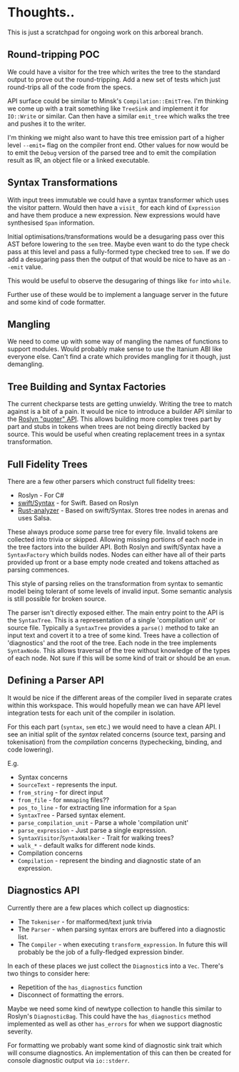 # Thoughts..

This is just a scratchpad for ongoing work on this arboreal branch.

## Round-tripping POC

We could have a visitor for the tree which writes the tree to the
standard output to prove out the round-tripping. Add a new set of
tests which just round-trips all of the code from the specs.

API surface could be similar to Minsk's `Compilation::EmitTree`. I'm
thinking we come up with a trait something like `TreeSink` and
implement it for `IO::Write` or similar. Can then have a similar
`emit_tree` which walks the tree and pushes it to the writer.

I'm thinking we might also want to have this tree emission part of a
higher level `--emit=` flag on the compiler front end. Other values
for now would be to emit the `Debug` version of the parsed tree and to
emit the compilation result as IR, an object file or a linked
executable.

## Syntax Transformations

With input trees immutable we could have a syntax transformer which
uses the visitor pattern. Would then have a `visit_` for each kind of
`Expression` and have them produce a new expression. New expressions
would have synthesised `Span` information.

Initial optimisations/transformations would be a desugaring pass over
this AST before lowering to the `sem` tree. Maybe even want to do the
type check pass at this level and pass a fully-formed type checked
tree to `sem`. If we do add a desugaring pass then the output of that
would be nice to have as an `--emit` value.

This would be useful to observe the desugaring of things like `for`
into `while`.

Further use of these would be to implement a language server in the
future and some kind of code formatter.

## Mangling

We need to come up with some way of mangling the names of functions to
support modules. Would probably make sense to use the Itanium ABI like
everyone else. Can't find a crate which provides mangling for it
though, just demangling.

## Tree Building and Syntax Factories

The current checkparse tests are getting unwieldy. Writing the tree to
match against is a bit of a pain. It would be nice to introduce a
builder API similar to the [Roslyn "quoter" API][roslyn_quoter]. This
allows building more complex trees part by part and stubs in tokens
when trees are not being directly backed by source. This would be
useful when creating replacement trees in a syntax transformation.

## Full Fidelity Trees

There are a few other parsers which construct full fidelity trees:

 * Roslyn - For C#
 * [swift/Syntax][libsyntax] - for Swift. Based on Roslyn
 * [Rust-analyzer][rust_analyzer] - Based on swift/Syntax. Stores tree
   nodes in arenas and uses Salsa.

These always produce _some_ parse tree for every file. Invalid tokens
are collected into trivia or skipped. Allowing missing portions of
each node in the tree factors into the builder API. Both Roslyn and
swift/Syntax have a `SyntaxFactory` which builds nodes. Nodes can
either have all of their parts provided up front or a base empty node
created and tokens attached as parsing commences.

This style of parsing relies on the transformation from syntax to
semantic model being tolerant of some levels of invalid input. Some
semantic analysis is still possible for broken source.

The parser isn't directly exposed either. The main entry point to the
API is the `SyntaxTree`. This is a representation of a single
'compilation unit' or source file. Typically a `SyntaxTree` provides a
`parse()` method to take an input text and covert it to a tree of some
kind. Trees have a collection of 'diagnostics' and the root of the
tree. Each node in the tree implements `SyntaxNode`. This allows
traversal of the tree without knowledge of the types of each node. Not
sure if this will be some kind of trait or should be an `enum`.

## Defining a Parser API

It would be nice if the different areas of the compiler lived in
separate crates within this workspace. This would hopefully mean we
can have API level integration tests for each unit of the compiler in
isolation.

For this each part (`syntax`, `sem` etc.) we would need to have a
clean API. I see an initial split of the _syntax_ related concerns
(source text, parsing and tokenisation) from the _compilation_
concerns (typechecking, binding, and code lowering).

E.g.

* Syntax concerns
 * `SourceText` - represents the input.
  * `from_string` - for direct input
  * `from_file` - for `mmmaping` files?? 
  * `pos_to_line` - for extracting line information for a `Span`
 * `SyntaxTree` - Parsed syntax element.
  * `parse_compilation_unit` - Parse a whole 'compilation unit'
  * `parse_expression` - Just parse a single expression.
 * `SyntaxVisitor`/`SyntaxWalker` - Trait for walking trees?
  * `walk_*` - default walks for different node kinds.
* Compilation concerns
 * `Compilation` - represent the binding and diagnostic state of an
   expression.

 [roslyn_quoter]: https://roslynquoter.azurewebsites.net/
 [rust_analyzer]: https://github.com/rust-analyzer/rust-analyzer
 [libsyntax]: https://github.com/apple/swift/tree/master/lib/Syntax

## Diagnostics API

Currently there are a few places which collect up diagnostics:

 * The `Tokeniser` - for malformed/text junk trivia
 * The `Parser` - when parsing syntax errors are buffered into a
   diagnostic list.
 * The `Compiler` - when executing `transform_expression`. In future
   this will probably be the job of a fully-fledged expression binder.

In each of these places we just collect the `Diagnostic`s into a
`Vec`. There's two things to consider here:

 * Repetition of the `has_diagnostics` function
 * Disconnect of formatting the errors. 

Maybe we need some kind of newtype collection to handle this similar
to Roslyn's `DiagnosticBag`. This could have the `has_diagnostics`
method implemented as well as other `has_errors` for when we support
diagnostic severity.

For formatting we probably want some kind of diagnostic sink trait
which will consume diagnostics. An implementation of this can then be
created for console diagnostic output via `io::stderr`.
